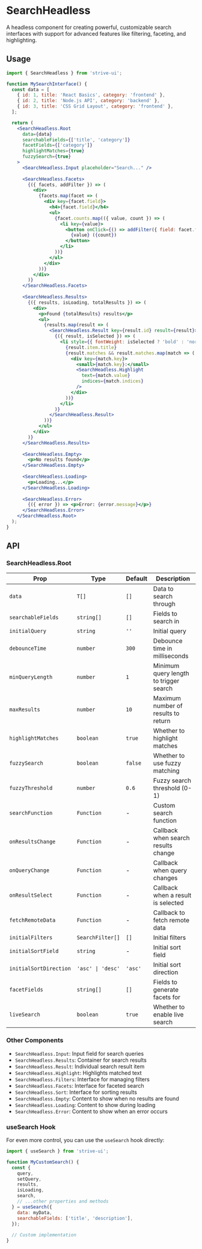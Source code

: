 # SearchHeadless

A headless component for creating powerful, customizable search interfaces with support for advanced features like filtering, faceting, and highlighting.

## Usage

```jsx
import { SearchHeadless } from 'strive-ui';

function MySearchInterface() {
  const data = [
    { id: 1, title: 'React Basics', category: 'frontend' },
    { id: 2, title: 'Node.js API', category: 'backend' },
    { id: 3, title: 'CSS Grid Layout', category: 'frontend' },
  ];

  return (
    <SearchHeadless.Root 
      data={data}
      searchableFields={['title', 'category']}
      facetFields={['category']}
      highlightMatches={true}
      fuzzySearch={true}
    >
      <SearchHeadless.Input placeholder="Search..." />
      
      <SearchHeadless.Facets>
        {({ facets, addFilter }) => (
          <div>
            {facets.map(facet => (
              <div key={facet.field}>
                <h4>{facet.field}</h4>
                <ul>
                  {facet.counts.map(({ value, count }) => (
                    <li key={value}>
                      <button onClick={() => addFilter({ field: facet.field, value })}>
                        {value} ({count})
                      </button>
                    </li>
                  ))}
                </ul>
              </div>
            ))}
          </div>
        )}
      </SearchHeadless.Facets>
      
      <SearchHeadless.Results>
        {({ results, isLoading, totalResults }) => (
          <div>
            <p>Found {totalResults} results</p>
            <ul>
              {results.map(result => (
                <SearchHeadless.Result key={result.id} result={result}>
                  {({ result, isSelected }) => (
                    <li style={{ fontWeight: isSelected ? 'bold' : 'normal' }}>
                      {result.item.title}
                      {result.matches && result.matches.map(match => (
                        <div key={match.key}>
                          <small>{match.key}:</small>
                          <SearchHeadless.Highlight 
                            text={match.value} 
                            indices={match.indices} 
                          />
                        </div>
                      ))}
                    </li>
                  )}
                </SearchHeadless.Result>
              ))}
            </ul>
          </div>
        )}
      </SearchHeadless.Results>
      
      <SearchHeadless.Empty>
        <p>No results found</p>
      </SearchHeadless.Empty>
      
      <SearchHeadless.Loading>
        <p>Loading...</p>
      </SearchHeadless.Loading>
      
      <SearchHeadless.Error>
        {({ error }) => <p>Error: {error.message}</p>}
      </SearchHeadless.Error>
    </SearchHeadless.Root>
  );
}
```

## API

### SearchHeadless.Root

| Prop | Type | Default | Description |
|------|------|---------|-------------|
| `data` | `T[]` | `[]` | Data to search through |
| `searchableFields` | `string[]` | `[]` | Fields to search in |
| `initialQuery` | `string` | `''` | Initial query |
| `debounceTime` | `number` | `300` | Debounce time in milliseconds |
| `minQueryLength` | `number` | `1` | Minimum query length to trigger search |
| `maxResults` | `number` | `10` | Maximum number of results to return |
| `highlightMatches` | `boolean` | `true` | Whether to highlight matches |
| `fuzzySearch` | `boolean` | `false` | Whether to use fuzzy matching |
| `fuzzyThreshold` | `number` | `0.6` | Fuzzy search threshold (0-1) |
| `searchFunction` | `Function` | - | Custom search function |
| `onResultsChange` | `Function` | - | Callback when search results change |
| `onQueryChange` | `Function` | - | Callback when query changes |
| `onResultSelect` | `Function` | - | Callback when a result is selected |
| `fetchRemoteData` | `Function` | - | Callback to fetch remote data |
| `initialFilters` | `SearchFilter[]` | `[]` | Initial filters |
| `initialSortField` | `string` | - | Initial sort field |
| `initialSortDirection` | `'asc' \| 'desc'` | `'asc'` | Initial sort direction |
| `facetFields` | `string[]` | `[]` | Fields to generate facets for |
| `liveSearch` | `boolean` | `true` | Whether to enable live search |

### Other Components

- `SearchHeadless.Input`: Input field for search queries
- `SearchHeadless.Results`: Container for search results
- `SearchHeadless.Result`: Individual search result item
- `SearchHeadless.Highlight`: Highlights matched text
- `SearchHeadless.Filters`: Interface for managing filters
- `SearchHeadless.Facets`: Interface for faceted search
- `SearchHeadless.Sort`: Interface for sorting results
- `SearchHeadless.Empty`: Content to show when no results are found
- `SearchHeadless.Loading`: Content to show during loading
- `SearchHeadless.Error`: Content to show when an error occurs

### useSearch Hook

For even more control, you can use the `useSearch` hook directly:

```jsx
import { useSearch } from 'strive-ui';

function MyCustomSearch() {
  const {
    query,
    setQuery,
    results,
    isLoading,
    search,
    // ...other properties and methods
  } = useSearch({
    data: myData,
    searchableFields: ['title', 'description'],
  });
  
  // Custom implementation
}
```
